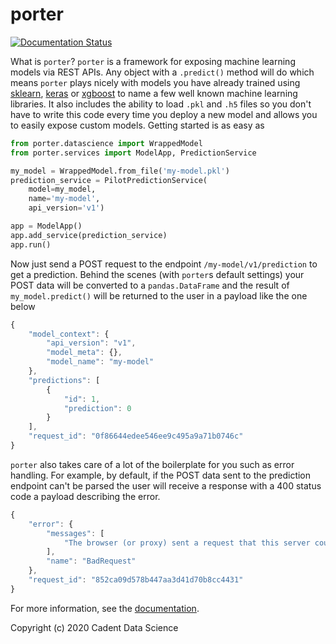 # porter

[![Documentation Status](https://readthedocs.org/projects/porter/badge/?version=latest)](https://porter.readthedocs.io/en/latest/?badge=latest)

What is `porter`? `porter` is a framework for exposing machine learning models
via REST APIs. Any object with a `.predict()` method will do which means
`porter` plays nicely with models you have already trained using
[sklearn](https://scikit-learn.org/stable/), [keras](https://keras.io/backend/)
or [xgboost](https://xgboost.readthedocs.io/en/latest/) to name a few well
known machine learning libraries. It also includes the ability to load `.pkl`
and `.h5` files so you don't have to write this code every time you deploy a
new model and allows you to easily expose custom models.  Getting started is as
easy as

```python
from porter.datascience import WrappedModel
from porter.services import ModelApp, PredictionService

my_model = WrappedModel.from_file('my-model.pkl')
prediction_service = PilotPredictionService(
    model=my_model,
    name='my-model',
    api_version='v1')

app = ModelApp()
app.add_service(prediction_service)
app.run()
```

Now just send a POST request to the endpoint `/my-model/v1/prediction` to get a
prediction. Behind the scenes (with `porter`s default settings) your POST data
will be converted to a `pandas.DataFrame` and the result of
`my_model.predict()` will be returned to the user in a payload like the one
below

```javascript
{
    "model_context": {
        "api_version": "v1",
        "model_meta": {},
        "model_name": "my-model"
    },
    "predictions": [
        {
            "id": 1,
            "prediction": 0
        }
    ],
    "request_id": "0f86644edee546ee9c495a9a71b0746c"
}
```

`porter` also takes care of a lot of the boilerplate for you such as error
handling. For example, by default, if the POST data sent to the prediction
endpoint can't be parsed the user will receive a response with a 400 status
code a payload describing the error.

```javascript
{
    "error": {
        "messages": [
            "The browser (or proxy) sent a request that this server could not understand."
        ],
        "name": "BadRequest"
    },
    "request_id": "852ca09d578b447aa3d41d70b8cc4431"
}
```

For more information, see the [documentation](https://porter.readthedocs.org).


Copyright (c) 2020 Cadent Data Science
